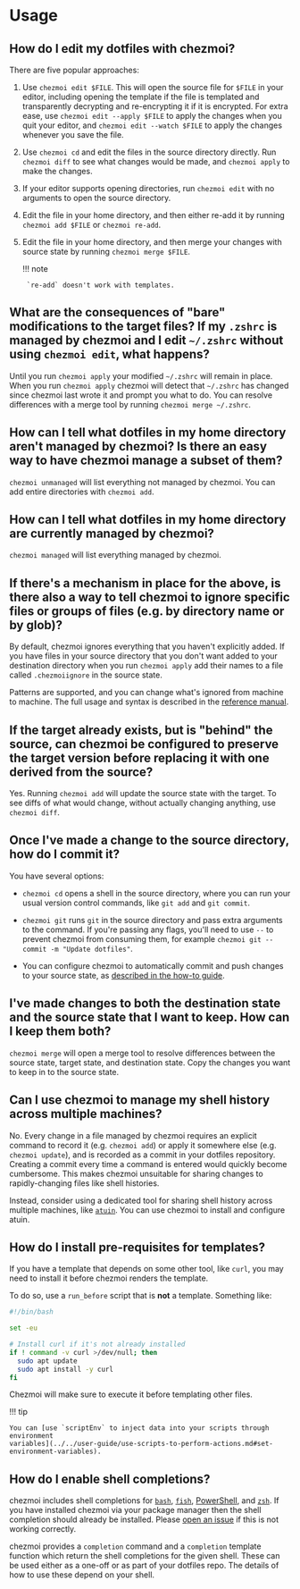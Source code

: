 # Usage

## How do I edit my dotfiles with chezmoi?

There are five popular approaches:

1. Use `chezmoi edit $FILE`. This will open the source file for `$FILE` in your
   editor, including opening the template if the file is templated and
   transparently decrypting and re-encrypting it if it is encrypted. For extra
   ease, use `chezmoi edit --apply $FILE` to apply the changes when you quit
   your editor, and `chezmoi edit --watch $FILE` to apply the changes whenever
   you save the file.

2. Use `chezmoi cd` and edit the files in the source directory directly. Run
   `chezmoi diff` to see what changes would be made, and `chezmoi apply` to make
   the changes.

3. If your editor supports opening directories, run `chezmoi edit` with no
   arguments to open the source directory.

4. Edit the file in your home directory, and then either re-add it by running
   `chezmoi add $FILE` or `chezmoi re-add`.

5. Edit the file in your home directory, and then merge your changes with source
   state by running `chezmoi merge $FILE`.

    !!! note

        `re-add` doesn't work with templates.

## What are the consequences of "bare" modifications to the target files? If my `.zshrc` is managed by chezmoi and I edit `~/.zshrc` without using `chezmoi edit`, what happens?

Until you run `chezmoi apply` your modified `~/.zshrc` will remain in place.
When you run `chezmoi apply` chezmoi will detect that `~/.zshrc` has changed
since chezmoi last wrote it and prompt you what to do. You can resolve
differences with a merge tool by running `chezmoi merge ~/.zshrc`.

## How can I tell what dotfiles in my home directory aren't managed by chezmoi? Is there an easy way to have chezmoi manage a subset of them?

`chezmoi unmanaged` will list everything not managed by chezmoi. You can add
entire directories with `chezmoi add`.

## How can I tell what dotfiles in my home directory are currently managed by chezmoi?

`chezmoi managed` will list everything managed by chezmoi.

## If there's a mechanism in place for the above, is there also a way to tell chezmoi to ignore specific files or groups of files (e.g. by directory name or by glob)?

By default, chezmoi ignores everything that you haven't explicitly added. If you
have files in your source directory that you don't want added to your
destination directory when you run `chezmoi apply` add their names to a file
called `.chezmoiignore` in the source state.

Patterns are supported, and you can change what's ignored from machine to
machine. The full usage and syntax is described in the [reference
manual](../../reference/special-files-and-directories/chezmoiignore.md).

## If the target already exists, but is "behind" the source, can chezmoi be configured to preserve the target version before replacing it with one derived from the source?

Yes. Running `chezmoi add` will update the source state with the target. To see
diffs of what would change, without actually changing anything, use `chezmoi
diff`.

## Once I've made a change to the source directory, how do I commit it?

You have several options:

* `chezmoi cd` opens a shell in the source directory, where you can run your
  usual version control commands, like `git add` and `git commit`.

* `chezmoi git` runs `git` in the source
  directory and pass extra arguments to the command. If you're passing any
  flags, you'll need to use `--` to prevent chezmoi from consuming them, for
  example `chezmoi git -- commit -m "Update dotfiles"`.

* You can configure chezmoi to automatically commit and push changes to your
  source state, as [described in the how-to
  guide](../daily-operations.md#automatically-commit-and-push-changes-to-your-repo).

## I've made changes to both the destination state and the source state that I want to keep. How can I keep them both?

`chezmoi merge` will open a merge tool to resolve differences between the source
state, target state, and destination state. Copy the changes you want to keep in
to the source state.

## Can I use chezmoi to manage my shell history across multiple machines?


No. Every change in a file managed by chezmoi requires an explicit command to
record it (e.g. `chezmoi add`) or apply it somewhere else (e.g. `chezmoi
update`), and is recorded as a commit in your dotfiles repository. Creating a
commit every time a command is entered would quickly become cumbersome. This
makes chezmoi unsuitable for sharing changes to rapidly-changing files like
shell histories.

Instead, consider using a dedicated tool for sharing shell history across
multiple machines, like [`atuin`](https://atuin.sh/). You can use chezmoi to
install and configure atuin.

## How do I install pre-requisites for templates?

If you have a template that depends on some other tool, like `curl`, you may need
to install it before chezmoi renders the template.

To do so, use a `run_before` script that is **not** a template. Something like:

```bash title="run_before_00-install-pre-requisites.sh"
#!/bin/bash

set -eu

# Install curl if it's not already installed
if ! command -v curl >/dev/null; then
  sudo apt update
  sudo apt install -y curl
fi
```

Chezmoi will make sure to execute it before templating other files.

!!! tip

    You can [use `scriptEnv` to inject data into your scripts through environment
    variables](../../user-guide/use-scripts-to-perform-actions.md#set-environment-variables).

## How do I enable shell completions?

chezmoi includes shell completions for
[`bash`](https://www.gnu.org/software/bash/), [`fish`](https://fishshell.com/),
[PowerShell](https://learn.microsoft.com/en-us/powershell/), and
[`zsh`](https://zsh.sourceforge.io/). If you have installed chezmoi via your
package manager then the shell completion should already be installed. Please
[open an issue](https://github.com/twpayne/chezmoi/issues/new/choose) if this is
not working correctly.

chezmoi provides a `completion` command and a `completion` template function
which return the shell completions for the given shell. These can be used
either as a one-off or as part of your dotfiles repo. The details of how to use
these depend on your shell.
